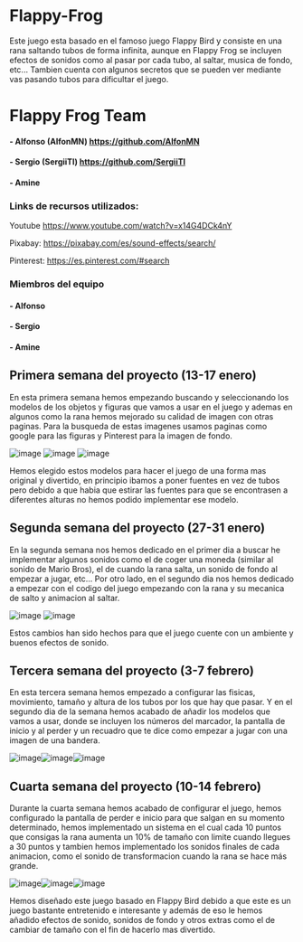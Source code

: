 # Flappy-Frog
Este juego esta basado en el famoso juego Flappy Bird y consiste en una rana saltando tubos de forma infinita, aunque en Flappy Frog se incluyen efectos de sonidos como al pasar por cada tubo, al saltar, musica de fondo, etc... Tambien cuenta con algunos secretos que se pueden ver mediante vas pasando tubos para dificultar el juego.

# Flappy Frog Team

#### - Alfonso (AlfonMN) https://github.com/AlfonMN

#### - Sergio (SergiiTl) https://github.com/SergiiTl

#### - Amine

### Links de recursos utilizados:

Youtube https://www.youtube.com/watch?v=x14G4DCk4nY 

Pixabay: https://pixabay.com/es/sound-effects/search/ 

Pinterest: https://es.pinterest.com/#search

### Miembros del equipo

#### - Alfonso
#### - Sergio
#### - Amine


## Primera semana del proyecto (13-17 enero)

En esta primera semana hemos empezando buscando y seleccionando los modelos de los objetos y figuras que vamos a usar en el juego y ademas en algunos como la rana hemos mejorado su calidad de imagen con otras paginas. Para la busqueda de estas imagenes usamos paginas como google para las figuras y Pinterest para la imagen de fondo.
                                                                                          
![image](https://github.com/user-attachments/assets/50f47e35-6d0c-49c3-8420-34d3782c46c9) 
                                                                                          ![image](https://github.com/user-attachments/assets/6763dafb-e2ac-4117-81c0-73d5c534f1aa)
![image](https://github.com/user-attachments/assets/860582be-b7b4-4861-8d0c-abd337747631)

Hemos elegido estos modelos para hacer el juego de una forma mas original y divertido, en principio ibamos a poner fuentes en vez de tubos pero debido a que habia que estirar las fuentes para que se encontrasen a diferentes alturas no hemos podido implementar ese modelo.


## Segunda semana del proyecto (27-31 enero) 

En la segunda semana nos hemos dedicado en el primer dia a buscar he implementar algunos sonidos como el de coger una moneda (similar al sonido de Mario Bros), el de cuando la rana salta, un sonido de fondo al empezar a jugar, etc...
Por otro lado, en el segundo dia nos hemos dedicado a empezar con el codigo del juego empezando con la rana y su mecanica de salto y animacion al saltar.

![image](https://github.com/user-attachments/assets/2ecc8b26-9dc2-4c91-b8d2-abb3f1c26cfa) ![image](https://github.com/user-attachments/assets/50b488d7-9ab5-4cdd-89ec-17a8b0d06f48)

Estos cambios han sido hechos para que el juego cuente con un ambiente y buenos efectos de sonido.


## Tercera semana del proyecto (3-7 febrero)

En esta tercera semana hemos empezado a configurar las fisicas, movimiento, tamaño y altura de los tubos por los que hay que pasar.
Y en el segundo dia de la semana hemos acabado de añadir los modelos que vamos a usar, donde se incluyen los números del marcador, la pantalla de inicio y al perder y un recuadro que te dice como empezar a jugar con una imagen de una bandera.

![image](https://github.com/user-attachments/assets/837ad6ea-d3cc-4156-ad73-364a01c2c72c)![image](https://github.com/user-attachments/assets/8dc6c22d-78c2-41a9-900a-b4bf88e0a1f8)![image](https://github.com/user-attachments/assets/3788048b-8f86-4714-a5e7-9a89c1d1bd9e)


## Cuarta semana del proyecto (10-14 febrero)

Durante la cuarta semana hemos acabado de configurar el juego, hemos configurado la pantalla de perder e inicio para que salgan en su momento determinado, hemos implementado un sistema en el cual cada 10 puntos que consigas la rana aumenta un 10% de tamaño con limite cuando llegues a 30 puntos y tambien hemos implementado los sonidos finales de cada animacion, como el sonido de transformacion cuando la rana se hace más grande.

![image](https://github.com/user-attachments/assets/a958efb4-ea7a-4f78-99ce-c099da7af9e9)![image](https://github.com/user-attachments/assets/ef69f653-9f0b-40ca-891e-38f830e8868f)![image](https://github.com/user-attachments/assets/b8b44576-6e09-42ca-bd94-0e5a27770ae3)


Hemos diseñado este juego basado en Flappy Bird debido a que este es un juego bastante entretenido e interesante y además de eso le hemos añadido efectos de sonido, sonidos de fondo y otros extras como el de cambiar de tamaño con el fin de hacerlo mas divertido.






